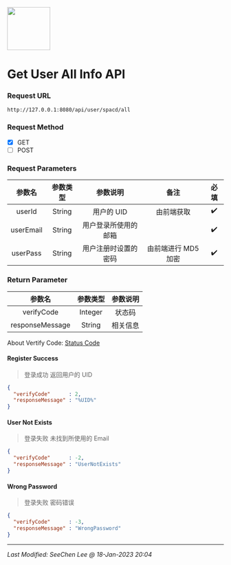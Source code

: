 <img src = "https://raw.githubusercontent.com/Mobile-Internet-BIT-20/TermProject/main/Element/Logo/loading.png" width = "100px" height = "100px"/>

# Get User All Info API

### Request URL
`http://127.0.0.1:8080/api/user/spacd/all`

### Request Method
- [x] GET
- [ ] POST

### Request Parameters
|参数名|参数类型|参数说明|备注|必填|
|:---:|:---:|:---:|:---:|:---:|
|userId|String|用户的 UID|由前端获取|:heavy_check_mark:|
|userEmail|String|用户登录所使用的邮箱||:heavy_check_mark:|
|userPass|String|用户注册时设置的密码|由前端进行 MD5 加密|:heavy_check_mark:|

### Return Parameter
|参数名|参数类型|参数说明|
|:---:|:---:|:---:|
|verifyCode|Integer|状态码|
|responseMessage|String|相关信息|

About Vertify Code: [Status Code](https://github.com/Mobile-Internet-BIT-20/TermProject/tree/main/Document/VerifyCode)

#### Register Success
> 登录成功 返回用户的 UID
```json
{
  "verifyCode"      : 2,
  "responseMessage" : "%UID%"
}
```

#### User Not Exists
> 登录失败 未找到所使用的 Email
```json
{
  "verifyCode"      : -2,
  "responseMessage" : "UserNotExists"
}
```

#### Wrong Password
> 登录失败 密码错误
```json
{
  "verifyCode"      : -3,
  "responseMessage" : "WrongPassword"
}
```
---
*Last Modified: SeeChen Lee @ 18-Jan-2023 20:04*
